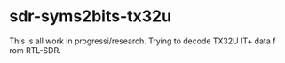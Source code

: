 # sdr-syms2bits-tx32u	

This is all work in progressi/research.  Trying to decode TX32U IT+ data f
rom RTL-SDR.
